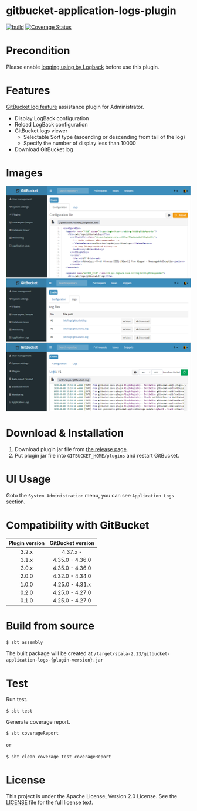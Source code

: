 # gitbucket-application-logs-plugin

[![build](https://github.com/yoshinorin/gitbucket-application-logs-plugin/workflows/build/badge.svg?branch=master)](https://github.com/yoshinorin/gitbucket-application-logs-plugin/actions) [![Coverage Status](https://coveralls.io/repos/github/yoshinorin/gitbucket-application-logs-plugin/badge.svg?branch=master)](https://coveralls.io/github/yoshinorin/gitbucket-application-logs-plugin?branch=master)

# Precondition

Please enable [logging using by Logback](https://github.com/gitbucket/gitbucket/wiki/Tracing-and-logging) before use this plugin.

# Features

[GitBucket log feature](https://github.com/gitbucket/gitbucket/wiki/Tracing-and-logging) assistance plugin for Administrator.

* Display LogBack configuration
* Reload LogBack configuration
* GitBucket logs viewer
    * Selectable Sort type (ascending or descending from tail of the log)
    * Specify the number of display less than 10000
* Download GitBucket log

# Images

![](https://raw.githubusercontent.com/yoshinorin/gitbucket-application-logs-plugin/master/doc/images/config.png)
![](https://raw.githubusercontent.com/yoshinorin/gitbucket-application-logs-plugin/master/doc/images/logs.png)
![](https://raw.githubusercontent.com/yoshinorin/gitbucket-application-logs-plugin/master/doc/images/viewer.png)

# Download & Installation

1. Download plugin jar file from [the release page](//github.com/yoshinorin/gitbucket-application-logs-plugin/releases).
2. Put plugin jar file into `GITBUCKET_HOME/plugins` and restart GitBucket.

# UI Usage

Goto the `System Administration` menu, you can see `Application Logs` section.

# Compatibility with GitBucket

|Plugin version|GitBucket version|
|:-------------:|:-------:|
|3.2.x|4.37.x - |
|3.1.x|4.35.0 - 4.36.0|
|3.0.x|4.35.0 - 4.36.0|
|2.0.0|4.32.0 - 4.34.0|
|1.0.0|4.25.0 - 4.31.x|
|0.2.0|4.25.0 - 4.27.0|
|0.1.0|4.25.0 - 4.27.0|

# Build from source

```sh
$ sbt assembly
```

The built package will be created at `/target/scala-2.13/gitbucket-application-logs-{plugin-version}.jar`

# Test

Run test.

```
$ sbt test
```

Generate coverage report.

```
$ sbt coverageReport

or

$ sbt clean coverage test coverageReport
```

# License

This project is under the Apache License, Version 2.0 License. See the [LICENSE](./LICENSE) file for the full license text.
